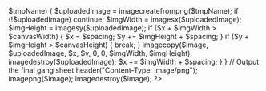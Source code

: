 <?php
// DTF Gang Sheet Creator - Basic PHP Version

// Define canvas dimensions (default to 22" x 24")
$canvasWidth = isset($_POST['canvas_width']) ? intval($_POST['canvas_width']) : 22 * 300; // 300 DPI
$canvasHeight = isset($_POST['canvas_height']) ? intval($_POST['canvas_height']) : 24 * 300;
$spacing = isset($_POST['spacing']) ? intval($_POST['spacing']) : 10; // Default spacing

// Create blank canvas
$image = imagecreatetruecolor($canvasWidth, $canvasHeight);
$white = imagecolorallocate($image, 255, 255, 255);
imagefill($image, 0, 0, $white);

if (!empty($_FILES['uploads'])) {
    $x = $spacing;
    $y = $spacing;
    
    foreach ($_FILES['uploads']['tmp_name'] as $key => $tmpName) {
        $uploadedImage = imagecreatefrompng($tmpName);
        if (!$uploadedImage) continue;
        
        $imgWidth = imagesx($uploadedImage);
        $imgHeight = imagesy($uploadedImage);
        
        if ($x + $imgWidth > $canvasWidth) {
            $x = $spacing;
            $y += $imgHeight + $spacing;
        }
        
        if ($y + $imgHeight > $canvasHeight) {
            break;
        }
        
        imagecopy($image, $uploadedImage, $x, $y, 0, 0, $imgWidth, $imgHeight);
        imagedestroy($uploadedImage);
        
        $x += $imgWidth + $spacing;
    }
}

// Output the final gang sheet
header("Content-Type: image/png");
imagepng($image);
imagedestroy($image);
?>

